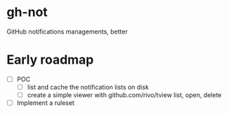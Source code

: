 # gh-not
GitHub notifications managements, better

# Early roadmap

- [ ] POC
    - [ ] list and cache the notification lists on disk
    - [ ] create a simple viewer with github.com/rivo/tview
        list, open, delete
- [ ] Implement a ruleset
